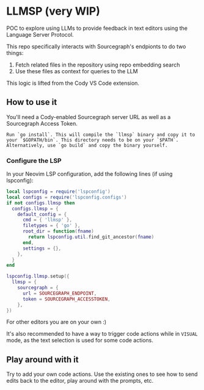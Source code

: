 # LLMSP (very WIP)

POC to explore using LLMs to provide feedback in text editors using the Language Server Protocol.

This repo specifically interacts with Sourcegraph's endpionts to do two things:
1. Fetch related files in the repository using repo embedding search
2. Use these files as context for queries to the LLM

This logic is lifted from the Cody VS Code extension.

## How to use it

You'll need a Cody-enabled Sourcegraph server URL as well as a Sourcegraph Access Token.

```
Run `go install`. This will compile the `llmsp` binary and copy it to your `$GOPATH/bin`. This directory needs to be on your `$PATH`. Alternatively, use `go build` and copy the binary yourself.
```

### Configure the LSP

In your Neovim LSP configuration, add the following lines (if using lspconfig):

```lua
local lspconfig = require('lspconfig')
local configs = require('lspconfig.configs')
if not configs.llmsp then
  configs.llmsp = {
    default_config = {
      cmd = { 'llmsp' },
      filetypes = { 'go' },
      root_dir = function(fname)
        return lspconfig.util.find_git_ancestor(fname)
      end,
      settings = {},
    },
  }
end

lspconfig.llmsp.setup({
  llmsp = {
    sourcegraph = {
      url = SOURCEGRAPH_ENDPOINT,
      token = SOURCEGRAPH_ACCESSTOKEN,
    },
})
```

For other editors you are on your own :)

It's also recommended to have a way to trigger code actions while in `VISUAL` mode, as the text selection is used for some code actions.

## Play around with it

Try to add your own code actions. Use the existing ones to see how to send edits back to the editor, play around with the prompts, etc.
